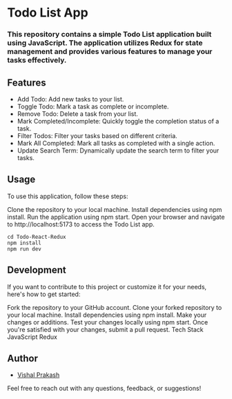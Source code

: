 
# Todo List App 

### This repository contains a simple Todo List application built using JavaScript. The application utilizes Redux for state management and provides various features to manage your tasks effectively.

## Features
- Add Todo: Add new tasks to your list.
- Toggle Todo: Mark a task as complete or incomplete.
- Remove Todo: Delete a task from your list.
- Mark Completed/Incomplete: Quickly toggle the completion status of a task.
- Filter Todos: Filter your tasks based on different criteria.
- Mark All Completed: Mark all tasks as completed with a single action.
- Update Search Term: Dynamically update the search term to filter your tasks.


## Usage
To use this application, follow these steps:

Clone the repository to your local machine.
Install dependencies using npm install.
Run the application using npm start.
Open your browser and navigate to http://localhost:5173 to access the Todo List app.
```
cd Todo-React-Redux
npm install
npm run dev
```


## Development

If you want to contribute to this project or customize it for your needs, here's how to get started:

Fork the repository to your GitHub account.
Clone your forked repository to your local machine.
Install dependencies using npm install.
Make your changes or additions.
Test your changes locally using npm start.
Once you're satisfied with your changes, submit a pull request.
Tech Stack
JavaScript
Redux


## Author
- [Vishal Prakash](https://github.com/prakashvishal93)

Feel free to reach out with any questions, feedback, or suggestions!